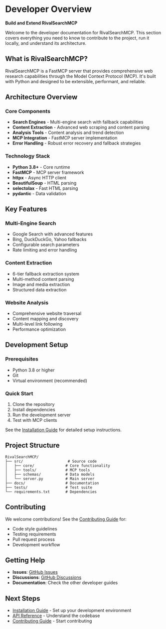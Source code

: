 # Developer Overview

**Build and Extend RivalSearchMCP**

Welcome to the developer documentation for RivalSearchMCP. This section covers everything you need to know to contribute to the project, run it locally, and understand its architecture.

## What is RivalSearchMCP?

RivalSearchMCP is a FastMCP server that provides comprehensive web research capabilities through the Model Context Protocol (MCP). It's built with Python and designed to be extensible, performant, and reliable.

## Architecture Overview

### Core Components

- **Search Engines** - Multi-engine search with fallback capabilities
- **Content Extraction** - Advanced web scraping and content parsing
- **Analysis Tools** - Content analysis and trend detection
- **MCP Integration** - FastMCP server implementation
- **Error Handling** - Robust error recovery and fallback strategies

### Technology Stack

- **Python 3.8+** - Core runtime
- **FastMCP** - MCP server framework
- **httpx** - Async HTTP client
- **BeautifulSoup** - HTML parsing
- **selectolax** - Fast HTML parsing
- **pydantic** - Data validation

## Key Features

### Multi-Engine Search
- Google Search with advanced features
- Bing, DuckDuckGo, Yahoo fallbacks
- Configurable search parameters
- Rate limiting and error handling

### Content Extraction
- 6-tier fallback extraction system
- Multi-method content parsing
- Image and media extraction
- Structured data extraction

### Website Analysis
- Comprehensive website traversal
- Content mapping and discovery
- Multi-level link following
- Performance optimization

## Development Setup

### Prerequisites
- Python 3.8 or higher
- Git
- Virtual environment (recommended)

### Quick Start
1. Clone the repository
2. Install dependencies
3. Run the development server
4. Test with MCP clients

See the [Installation Guide](installation.md) for detailed setup instructions.

## Project Structure

```
RivalSearchMCP/
├── src/                    # Source code
│   ├── core/              # Core functionality
│   ├── tools/             # MCP tools
│   ├── schemas/           # Data models
│   └── server.py          # Main server
├── docs/                  # Documentation
├── tests/                 # Test suite
└── requirements.txt       # Dependencies
```

## Contributing

We welcome contributions! See the [Contributing Guide](contributing.md) for:

- Code style guidelines
- Testing requirements
- Pull request process
- Development workflow

## Getting Help

- **Issues**: [GitHub Issues](https://github.com/damionrashford/RivalSearchMCP/issues)
- **Discussions**: [GitHub Discussions](https://github.com/damionrashford/RivalSearchMCP/discussions)
- **Documentation**: Check the other developer guides

## Next Steps

- [Installation Guide](installation.md) - Set up your development environment
- [API Reference](api-reference.md) - Understand the codebase
- [Contributing Guide](contributing.md) - Start contributing
